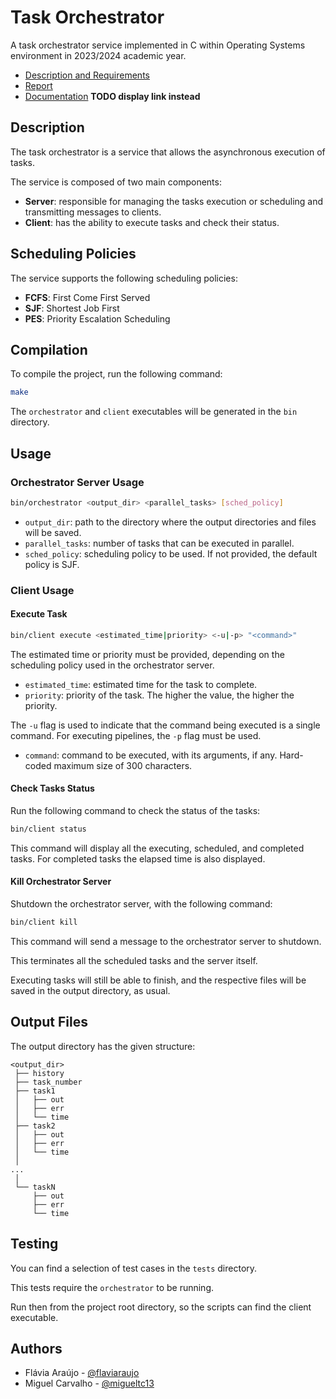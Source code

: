 # Task Orchestrator

A task orchestrator service implemented in C within Operating Systems environment in 2023/2024 academic year.

- [Description and Requirements](project.pdf)
- [Report](report/report.pdf)
- [Documentation](docs/html/index.html) **TODO display link instead**

## Description

The task orchestrator is a service that allows the asynchronous execution of tasks.

The service is composed of two main components:

- **Server**: responsible for managing the tasks execution or scheduling and transmitting messages to clients.
- **Client**: has the ability to execute tasks and check their status.

## Scheduling Policies

The service supports the following scheduling policies:
- **FCFS**: First Come First Served
- **SJF**: Shortest Job First
- **PES**: Priority Escalation Scheduling

## Compilation

To compile the project, run the following command:

```sh
make
```

The `orchestrator` and `client` executables will be generated in the `bin` directory.

## Usage

### Orchestrator Server Usage

```sh
bin/orchestrator <output_dir> <parallel_tasks> [sched_policy]
```

- `output_dir`: path to the directory where the output directories and files will be saved.
- `parallel_tasks`: number of tasks that can be executed in parallel.
- `sched_policy`: scheduling policy to be used. If not provided, the default policy is SJF.

### Client Usage

#### Execute Task

```sh
bin/client execute <estimated_time|priority> <-u|-p> "<command>"
```

The estimated time or priority must be provided,
depending on the scheduling policy used in the orchestrator server.

- `estimated_time`: estimated time for the task to complete.
- `priority`: priority of the task. The higher the value, the higher the priority.

The `-u` flag is used to indicate that the command being executed is a single command.
For executing pipelines, the `-p` flag must be used.

- `command`: command to be executed, with its arguments, if any. Hard-coded maximum size of 300 characters.

#### Check Tasks Status

Run the following command to check the status of the tasks:

```sh
bin/client status
```

This command will display all the executing, scheduled, and completed tasks.
For completed tasks the elapsed time is also displayed.

#### Kill Orchestrator Server

Shutdown the orchestrator server, with the following command:

```sh
bin/client kill
```

This command will send a message to the orchestrator server to shutdown.

This terminates all the scheduled tasks and the server itself.

Executing tasks will still be able to finish, and the respective files will be saved in the output directory, as usual.

## Output Files

The output directory has the given structure:

```
<output_dir>
 ├── history
 ├── task_number
 ├── task1
 │   ├── out
 │   ├── err
 │   └── time
 ├── task2
 │   ├── out
 │   ├── err
 │   └── time
 │
...
 │
 └── taskN
     ├── out
     ├── err
     └── time
```

## Testing

You can find a selection of test cases in the `tests` directory.

This tests require the `orchestrator` to be running.

Run then from the project root directory, so the scripts can find the client executable.

## Authors

- Flávia Araújo - [@flaviaraujo](https://github.com/flaviaraujo)
- Miguel Carvalho - [@migueltc13](https://github.com/migueltc13)
